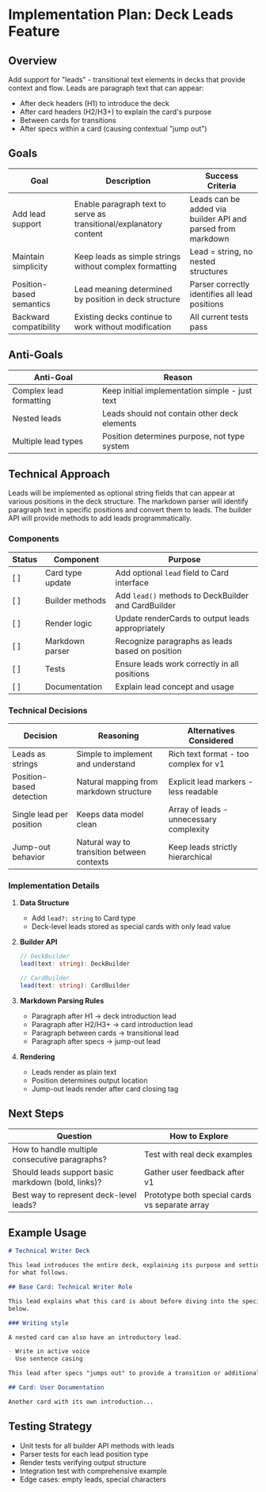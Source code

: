 # Implementation Plan: Deck Leads Feature

## Overview

Add support for "leads" - transitional text elements in decks that provide
context and flow. Leads are paragraph text that can appear:

- After deck headers (H1) to introduce the deck
- After card headers (H2/H3+) to explain the card's purpose
- Between cards for transitions
- After specs within a card (causing contextual "jump out")

## Goals

| Goal                     | Description                                                        | Success Criteria                                            |
| ------------------------ | ------------------------------------------------------------------ | ----------------------------------------------------------- |
| Add lead support         | Enable paragraph text to serve as transitional/explanatory content | Leads can be added via builder API and parsed from markdown |
| Maintain simplicity      | Keep leads as simple strings without complex formatting            | Lead = string, no nested structures                         |
| Position-based semantics | Lead meaning determined by position in deck structure              | Parser correctly identifies all lead positions              |
| Backward compatibility   | Existing decks continue to work without modification               | All current tests pass                                      |

## Anti-Goals

| Anti-Goal               | Reason                                         |
| ----------------------- | ---------------------------------------------- |
| Complex lead formatting | Keep initial implementation simple - just text |
| Nested leads            | Leads should not contain other deck elements   |
| Multiple lead types     | Position determines purpose, not type system   |

## Technical Approach

Leads will be implemented as optional string fields that can appear at various
positions in the deck structure. The markdown parser will identify paragraph
text in specific positions and convert them to leads. The builder API will
provide methods to add leads programmatically.

### Components

| Status | Component        | Purpose                                             |
| ------ | ---------------- | --------------------------------------------------- |
| [ ]    | Card type update | Add optional `lead` field to Card interface         |
| [ ]    | Builder methods  | Add `lead()` methods to DeckBuilder and CardBuilder |
| [ ]    | Render logic     | Update renderCards to output leads appropriately    |
| [ ]    | Markdown parser  | Recognize paragraphs as leads based on position     |
| [ ]    | Tests            | Ensure leads work correctly in all positions        |
| [ ]    | Documentation    | Explain lead concept and usage                      |

### Technical Decisions

| Decision                 | Reasoning                                  | Alternatives Considered                 |
| ------------------------ | ------------------------------------------ | --------------------------------------- |
| Leads as strings         | Simple to implement and understand         | Rich text format - too complex for v1   |
| Position-based detection | Natural mapping from markdown structure    | Explicit lead markers - less readable   |
| Single lead per position | Keeps data model clean                     | Array of leads - unnecessary complexity |
| Jump-out behavior        | Natural way to transition between contexts | Keep leads strictly hierarchical        |

### Implementation Details

1. **Data Structure**
   - Add `lead?: string` to Card type
   - Deck-level leads stored as special cards with only lead value

2. **Builder API**
   ```typescript
   // DeckBuilder
   lead(text: string): DeckBuilder

   // CardBuilder  
   lead(text: string): CardBuilder
   ```

3. **Markdown Parsing Rules**
   - Paragraph after H1 → deck introduction lead
   - Paragraph after H2/H3+ → card introduction lead
   - Paragraph between cards → transitional lead
   - Paragraph after specs → jump-out lead

4. **Rendering**
   - Leads render as plain text
   - Position determines output location
   - Jump-out leads render after card closing tag

## Next Steps

| Question                                           | How to Explore                                 |
| -------------------------------------------------- | ---------------------------------------------- |
| How to handle multiple consecutive paragraphs?     | Test with real deck examples                   |
| Should leads support basic markdown (bold, links)? | Gather user feedback after v1                  |
| Best way to represent deck-level leads?            | Prototype both special cards vs separate array |

## Example Usage

```markdown
# Technical Writer Deck

This lead introduces the entire deck, explaining its purpose and setting context
for what follows.

## Base Card: Technical Writer Role

This lead explains what this card is about before diving into the specific specs
below.

### Writing style

A nested card can also have an introductory lead.

- Write in active voice
- Use sentence casing

This lead after specs "jumps out" to provide a transition or additional context.

## Card: User Documentation

Another card with its own introduction...
```

## Testing Strategy

- Unit tests for all builder API methods with leads
- Parser tests for each lead position type
- Render tests verifying output structure
- Integration test with comprehensive example
- Edge cases: empty leads, special characters
